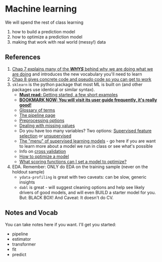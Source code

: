 # Machine learning

We will spend the rest of class learning 
1. how to build a prediction model
1. how to optimize a prediction model
1. making that work with real world (messy!) data

## References

1. [Chap 7 explains many of the _**WHYS**_ behind why we are doing what we are doing](https://ledatascifi.github.io/ledatascifi-2024/content/05/03_ML.html) and introduces the new vocabulary you'll need to learn
1. [Chap 8 gives concrete code and pseudo code so you can get to work](https://ledatascifi.github.io/ledatascifi-2024/content/05/04a_SKLearn.html)
1. `sklearn` is the python package that most ML is built on (and other packages use identical or similar syntax).
    - [**Must read:** Getting started, a few short examples](https://scikit-learn.org/stable/getting_started.html) 
    - **[BOOKMARK NOW: You will visit its user guide frequently, it's really good!](https://scikit-learn.org/stable/user_guide.html)**
    - [Glossary of terms](https://scikit-learn.org/stable/glossary.html)
    - [The pipeline page](https://scikit-learn.org/stable/modules/compose.html)
    - [Preprocessing options](https://scikit-learn.org/stable/modules/preprocessing.html)
    - [Dealing with missing values](https://scikit-learn.org/stable/modules/impute.html)
    - Do you have too many variables? Two options: [Supervised feature selection](https://scikit-learn.org/stable/modules/feature_selection.html) or [unsupervised](https://scikit-learn.org/stable/modules/unsupervised_reduction.html)
    - [The "menu" of supervised learning models](https://scikit-learn.org/stable/supervised_learning.html) - go here if you are want to learn more about a model we run in class or see what's possible
    - Info on [cross validation](https://scikit-learn.org/stable/modules/cross_validation.html)
    - [How to optimize a model](https://scikit-learn.org/stable/modules/grid_search.html)
    - [What scoring functions can I set a model to optimize?](https://scikit-learn.org/stable/modules/model_evaluation.html)
1. EDA. Remember: ONLY do EDA on the training sample (never on the holdout sample)
    - `ydata-profiling` is great with two caveats: can be slow, generic insights
    - `dabl` is great - will suggest cleaning options and help see likely drivers of good models, and will even BUILD a starter model for you. But: BLACK BOX! And Caveat: It doesn't do CV.

## Notes and Vocab

You can take notes here if you want. I'll get you started:
- pipeline
- estimator
- transformer
- fit
- predict 

